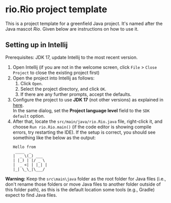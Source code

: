 # rio.Rio project template

This is a project template for a greenfield Java project. It's named after the Java mascot _Rio_. Given below are instructions on how to use it.

## Setting up in Intellij

Prerequisites: JDK 17, update Intellij to the most recent version.

1. Open Intellij (if you are not in the welcome screen, click `File` > `Close Project` to close the existing project first)
1. Open the project into Intellij as follows:
   1. Click `Open`.
   1. Select the project directory, and click `OK`.
   1. If there are any further prompts, accept the defaults.
1. Configure the project to use **JDK 17** (not other versions) as explained in [here](https://www.jetbrains.com/help/idea/sdk.html#set-up-jdk).<br>
   In the same dialog, set the **Project language level** field to the `SDK default` option.
1. After that, locate the `src/main/java/rio.Rio.java` file, right-click it, and choose `Run rio.Rio.main()` (if the code editor is showing compile errors, try restarting the IDE). If the setup is correct, you should see something like the below as the output:
   ```
   Hello from
    ____  _
   |  _ \(_) ___
   | |_) | |/ _ \
   |  _ <| | |_| |
   |_| \_\_|\___/

   ```

**Warning:** Keep the `src\main\java` folder as the root folder for Java files (i.e., don't rename those folders or move Java files to another folder outside of this folder path), as this is the default location some tools (e.g., Gradle) expect to find Java files.
